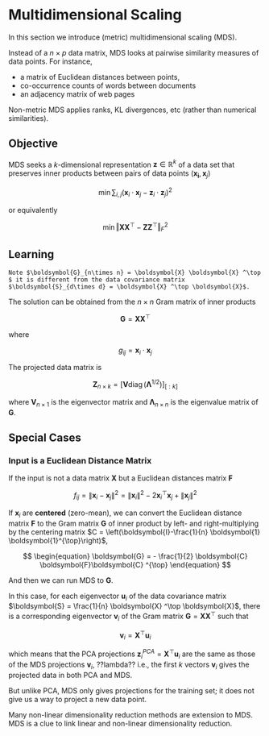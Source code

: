 # Multidimensional Scaling

In this section we introduce (metric) multidimensional scaling (MDS).

Instead of a $n \times p$ data matrix, MDS looks at pairwise similarity measures of data points. For instance,

- a matrix of Euclidean distances between points,
- co-occurrence counts of words between documents
- an adjacency matrix of web pages

Non-metric MDS applies ranks, KL divergences, etc (rather than numerical similarities).


## Objective

MDS seeks a $k$-dimensional representation $\boldsymbol{z} \in \mathbb{R} ^k$ of a data set that preserves inner products between pairs of data points $(\boldsymbol{x_i}, \boldsymbol{x}_j)$

$$
\min \sum_{i, j}\left(\boldsymbol{x}_{i} \cdot \boldsymbol{x}_{j}-\boldsymbol{z}_{i} \cdot \boldsymbol{z}_{j}\right)^{2}
$$

or equivalently

$$
\min \left\Vert \boldsymbol{X} \boldsymbol{X} ^\top  - \boldsymbol{Z} \boldsymbol{Z} ^\top    \right\Vert _F^2
$$

## Learning

```{margin}
Note $\boldsymbol{G}_{n\times n} = \boldsymbol{X} \boldsymbol{X} ^\top  $ it is different from the data covariance matrix $\boldsymbol{S}_{d\times d} = \boldsymbol{X} ^\top \boldsymbol{X}$.
```

The solution can be obtained from the $n\times n$ Gram matrix of inner products

$$
\boldsymbol{G}=\boldsymbol{X} \boldsymbol{X} ^\top
$$

where

$$
\begin{equation}
g_{i j}=\boldsymbol{x}_{i} \cdot \boldsymbol{x}_{j}
\end{equation}
$$

The projected data matrix is

$$
\boldsymbol{Z}_{n \times k} = \left[  \boldsymbol{V} \operatorname{diag}\left( \boldsymbol{\Lambda} ^{1/2}  \right) \right]_{[:k]}
$$

where $\boldsymbol{V}_{n \times 1}$ is the eigenvector matrix and $\boldsymbol{\Lambda}_{n \times n}$ is the eigenvalue matrix of $\boldsymbol{G}$.

## Special Cases

### Input is a Euclidean Distance Matrix

If the input is not a data matrix $\boldsymbol{X}$ but a Euclidean distances matrix $\boldsymbol{F}$

$$
\begin{equation}
f_{i j}=\left\|\boldsymbol{x}_{i}-\boldsymbol{x}_{j}\right\|^{2}=\left\|\boldsymbol{x}_{i}\right\|^{2}-2 \boldsymbol{x}_{i}^{\top} \boldsymbol{x}_{j}+\left\|\boldsymbol{x}_{j}\right\|^{2}
\end{equation}
$$

If $\boldsymbol{x} _i$ are **centered** (zero-mean), we can convert the Euclidean distance matrix $\boldsymbol{F}$ to the Gram matrix $\boldsymbol{G}$ of inner product by left- and right-multiplying by the centering matrix $C = \left(\boldsymbol{I}-\frac{1}{n} \boldsymbol{1} \boldsymbol{1}^{\top}\right)$,

$$
\begin{equation}
\boldsymbol{G} = - \frac{1}{2} \boldsymbol{C}  \boldsymbol{F}\boldsymbol{C} ^{\top}
\end{equation}
$$

And then we can run MDS to $\boldsymbol{G}$.

In this case, for each eigenvector $\boldsymbol{u}_i$ of the data covariance matrix $\boldsymbol{S} = \frac{1}{n}  \boldsymbol{X} ^\top \boldsymbol{X}$, there is a corresponding eigenvector $\boldsymbol{v} _i$ of the Gram matrix $\boldsymbol{G} = \boldsymbol{X}  \boldsymbol{X} ^\top$ such that

$$
\boldsymbol{v} _i = \boldsymbol{X} ^\top \boldsymbol{u} _i
$$

which means that the PCA projections $\boldsymbol{z}_{i}^{PCA} = \boldsymbol{X} ^\top \boldsymbol{u} _i$ are the same as those of the MDS projections $\boldsymbol{v} _i$, ??lambda?? i.e., the first $k$ vectors $\boldsymbol{v} _i$ gives the projected  data in both PCA and MDS.

But unlike PCA, MDS only gives projections for the training set; it does not give us a way to project a new data point.

Many non-linear dimensionality reduction methods are extension to MDS. MDS is a clue to link linear and non-linear dimensionality reduction.
